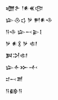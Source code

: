 <div class='block'>
<div class='line'>𒁾𒉿 𒁹𒀭𒌍𒂦</div>
<div class='line'>𒇽𒊮𒌓 𒃻 𒂍𒀭𒈾</div>
<div class='line'>𒀀𒈾 𒇽𒁁𒉌𒋙</div>
<div class='line'>𒃻 𒀭𒃽 𒃻 𒊕</div>
<div class='line'>𒀉𒋫𒊕</div>
<div class='line'>𒇽𒅆𒁍𒋾</div>
<div class='line'>𒄑𒁁𒍪</div>
<div class='line'>𒀀𒂵𒀀</div>
</div>